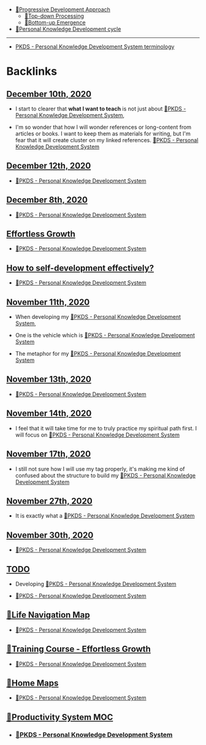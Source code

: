 - [🌱Progressive Development Approach](<🌱Progressive Development Approach.md>)
    - [🌲Top-down Processing](<🌲Top-down Processing.md>)
    - [🌲Bottom-up Emergence](<🌲Bottom-up Emergence.md>)
- [🌱Personal Knowledge Development cycle](<🌱Personal Knowledge Development cycle.md>)
- ---
- [PKDS - Personal Knowledge Development System terminology](<PKDS - Personal Knowledge Development System terminology.md>)

# Backlinks
## [December 10th, 2020](<December 10th, 2020.md>)
- I start to clearer that __what I want to teach__ is not just about [🌱PKDS - Personal Knowledge Development System](<🌱PKDS - Personal Knowledge Development System.md>),

- I'm so wonder that how I will wonder references or long-content from articles or books. I want to keep them as materials for writing, but I'm fear that it will create cluster on my linked references. [🌱PKDS - Personal Knowledge Development System](<🌱PKDS - Personal Knowledge Development System.md>)

## [December 12th, 2020](<December 12th, 2020.md>)
- [🌱PKDS - Personal Knowledge Development System](<🌱PKDS - Personal Knowledge Development System.md>)

## [December 8th, 2020](<December 8th, 2020.md>)
- [🌱PKDS - Personal Knowledge Development System](<🌱PKDS - Personal Knowledge Development System.md>)

## [Effortless Growth](<Effortless Growth.md>)
- [🌱PKDS - Personal Knowledge Development System](<🌱PKDS - Personal Knowledge Development System.md>)

## [How to self-development effectively?](<How to self-development effectively?.md>)
- [🌱PKDS - Personal Knowledge Development System](<🌱PKDS - Personal Knowledge Development System.md>)

## [November 11th, 2020](<November 11th, 2020.md>)
- When developing my [🌱PKDS - Personal Knowledge Development System](<🌱PKDS - Personal Knowledge Development System.md>),

- One is the vehicle which is [🌱PKDS - Personal Knowledge Development System](<🌱PKDS - Personal Knowledge Development System.md>)

- The metaphor for my [🌱PKDS - Personal Knowledge Development System](<🌱PKDS - Personal Knowledge Development System.md>)

## [November 13th, 2020](<November 13th, 2020.md>)
- [🌱PKDS - Personal Knowledge Development System](<🌱PKDS - Personal Knowledge Development System.md>)

## [November 14th, 2020](<November 14th, 2020.md>)
- I feel that it will take time for me to truly practice my spiritual path first. I will focus on [🌱PKDS - Personal Knowledge Development System](<🌱PKDS - Personal Knowledge Development System.md>)

## [November 17th, 2020](<November 17th, 2020.md>)
- I still not sure how I will use my tag properly, it's making me kind of confused about the structure to build my [🌱PKDS - Personal Knowledge Development System](<🌱PKDS - Personal Knowledge Development System.md>)

## [November 27th, 2020](<November 27th, 2020.md>)
- It is exactly what a [🌱PKDS - Personal Knowledge Development System](<🌱PKDS - Personal Knowledge Development System.md>)

## [November 30th, 2020](<November 30th, 2020.md>)
- [🌱PKDS - Personal Knowledge Development System](<🌱PKDS - Personal Knowledge Development System.md>)

## [TODO](<TODO.md>)
- Developing [🌱PKDS - Personal Knowledge Development System](<🌱PKDS - Personal Knowledge Development System.md>)

- [🌱PKDS - Personal Knowledge Development System](<🌱PKDS - Personal Knowledge Development System.md>)

## [🌱Life Navigation Map](<🌱Life Navigation Map.md>)
- [🌱PKDS - Personal Knowledge Development System](<🌱PKDS - Personal Knowledge Development System.md>)

## [🌱Training Course - Effortless Growth](<🌱Training Course - Effortless Growth.md>)
- [🌱PKDS - Personal Knowledge Development System](<🌱PKDS - Personal Knowledge Development System.md>)

## [🏡Home Maps](<🏡Home Maps.md>)
- [🌱PKDS - Personal Knowledge Development System](<🌱PKDS - Personal Knowledge Development System.md>)

## [🧭Productivity System MOC](<🧭Productivity System MOC.md>)
- ### [🌱PKDS - Personal Knowledge Development System](<🌱PKDS - Personal Knowledge Development System.md>)

